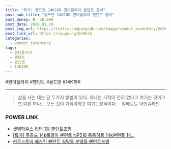 ```yaml
--- 
title: "특가! 골드앤 14K18K 원더플라이 팬던트 콤비" 
post_sub_title: "골드앤 14K18K 원더플라이 팬던트 콤비" 
post_money: ₩. 58,000 
post_date: 2020.01.29 
post_img_url: https://static.coupangcdn.com/image/vendor_inventory/5d08/c9f7eefbd50388c89e050ecbff88ec9a308e143cc11cd0927f5fdaaa29ae.jpg 
post_link_url: https://coupa.ng/bnHVrh 
categories: 
  - vendor_inventory 
tags: 
  - 원더플라이 
  - 팬던트 
  - 골드앤 
  - 14K18K 
--- 
```

  #원더플라이 #팬던트 #골드앤 #14K18K 
<hr> 

> 삶을 사는 데는 단 두가지 방법이 있다. 하나는 기적이 전혀 없다고 여기는 것이고 또 다른 하나는 모든 것이 기적이라고 여기는방식이다. – 알베르트 아인슈타인 


### POWER LINK

* <a href="https://blog.naver.com/fasyy4321/221783181108" target="_blank">샛별하우스 리턴 1등 팬던트조명</a>
* <a href="https://blog.naver.com/santokki14/221791127324" target="_blank">[특가] 쥬골드 14k목걸이 팬던트 NP518 통통하트 14k펜던트 14...</a>
* <a href="https://blog.naver.com/sakai111/221781063292" target="_blank">현주스토어 베스킨 펜던트 식탁등 부엌등 팬던트조명</a>
